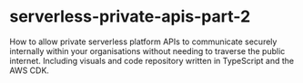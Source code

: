 # serverless-private-apis-part-2
How to allow private serverless platform APIs to communicate securely internally within your organisations without needing to traverse the public internet. Including visuals and code repository written in TypeScript and the AWS CDK.
